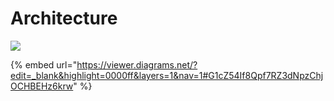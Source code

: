 # Architecture

![](https://viewer.diagrams.net/?highlight=0000ff\&edit=\_blank\&layers=1\&nav=1\&title=unifAI.drawio#R7VpdU6MwFP01fdThG%2FqoVXfXmZ1x1Rn1aSdCWmIpYUJoi79%2BkxK%2BEpzWLi3u6vSh5CYk4dxzbnIDI3OyWH8jIAl%2F4gBGI0ML1iPzYmQYujbW2B%2B35IXFcczCMCMoEI1qwx16heWdwpqhAKathhTjiKKkbfRxHEOftmyAELxqN5viqD1qAmZQMdz5IFKtDyigYWH1DLe2f4doFpYj6864qFmAsrF4kjQEAV41TOblyJwQjGlxtVhPYMTBK3Ep7rt6o7aaGIEx3eWGCX7Iw%2FvX67Pp7UsSzn%2BB7PrlxLCLbpYgysQTi9nSvISA4CwOIO9FG5nnqxBReJcAn9eumNOZLaSLiJV0dim6g4TC9ZsT1avHZ7yBeAEpyVmTddv1gjHlFFc1%2FG7JqrABveOIhkC4fFb1XKPCLgQw7wBJ9z4eSEYbJFtTQXK7QDK1Q4GkYLQAKD5N8sGhstpQOSpUutEF1aGQMrazCcbBGQ9erORHIE2R30YFrhF95ACe2qL01Ki5WAtsN4VcFIpBYKDEOwlHNhGcER9u87WKN4ERoGjZ7r8LPnHrDUZs5JrSEqerQFB2UcxL3NWMdFJHutbuSHeljiggM0iVjjberJ5nfwdbioNBgj6aDCpQBtOBuvQwmNLBcdJNiYbW0EA5PQSMmE3ksQwLvPBUhw9erGPGplQGjYEDjVBSoddtVFI92vCY3eGw0va3ccuWCCOvsbvGLVOOW95ucYt5HuSNZglvkL49YTk%2BGm5r58guih57DYruMKvevsTvkcT2jiT2hiSxLu%2B6LWM%2FEstqMGU19EXisTSOdQQSq4kAipOM%2FqZ5AgdfuKoFqEREH3rhGitw4Yx%2BGLxMmUGemml24mUfLNHU%2Fs8gOVRQM6WMwpQTgZ1XZokqlpya9BTU5AmX4xw0qOlqQkpBOh9cn7YMhj24Ps0vffapT0vaK1jWnvpUqHKgnbMyYe8Y%2BlTPExb8nL3cfw6nUEeCw%2B44qz2yQnc4z%2F5S6O4KtT3Jw%2FueySlUsQ%2BjUGXC9jEUqp7QbBSqcm9whY4HV2gfBwFfanuf2hzjOGpzjCOorXyWBoOuQErPbn4oRGLCoW3qTFEUTXCEyaaBOZ1Cx%2BfsAhGaxZxvjAmQVZ5z2SEfRGeiYoGCgHfbKdq2rFNK8Bw2Rgnc8bOm9aNo%2BaCmOszbQlGZAf29zlLf%2FN2z9OGWpfoMyE%2FgEduVNoVj1SNd72IP5xE1oQvglBluCAyQTz%2BDU1zpjNvueO17XKeoueOnd0r1NcJgTlFTq2yJfExi7gtIljyCaScnCSZ81eOrHSuFOOUl7XTze7%2FjAgC96cEd5%2FgefJ72FOKko%2BWOz02qt17HcZx6En%2BB%2Ffk%2BC84%2F6A1pwenIuvvyBivWX6gVG7j6Oz%2Fz8g8%3D)

{% embed url="https://viewer.diagrams.net/?edit=_blank&highlight=0000ff&layers=1&nav=1#G1cZ54If8Qpf7RZ3dNpzChjOCHBEHz6krw" %}
